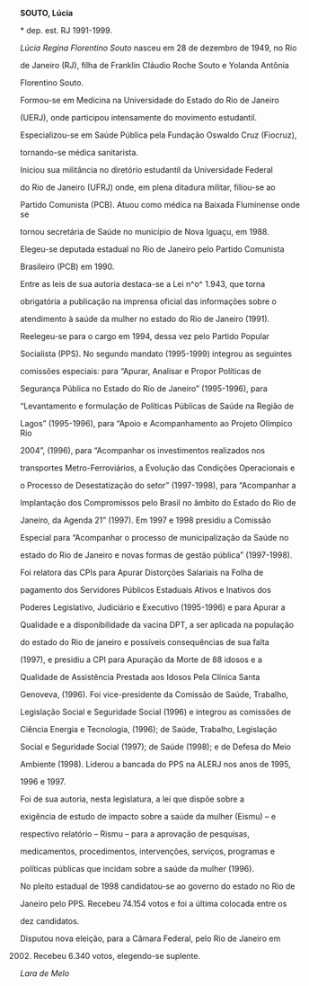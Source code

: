 **SOUTO, Lúcia**



\* dep. est. RJ 1991-1999.



*Lúcia Regina Florentino Souto* nasceu em 28 de dezembro de 1949, no Rio

de Janeiro (RJ), filha de Franklin Cláudio Roche Souto e Yolanda Antônia

Florentino Souto.



Formou-se em Medicina na Universidade do Estado do Rio de Janeiro

(UERJ), onde participou intensamente do movimento estudantil.

Especializou-se em Saúde Pública pela Fundação Oswaldo Cruz (Fiocruz),

tornando-se médica sanitarista.



Iniciou sua militância no diretório estudantil da Universidade Federal

do Rio de Janeiro (UFRJ) onde, em plena ditadura militar, filiou-se ao

Partido Comunista (PCB). Atuou como médica na Baixada Fluminense onde se

tornou secretária de Saúde no município de Nova Iguaçu, em 1988.



Elegeu-se deputada estadual no Rio de Janeiro pelo Partido Comunista

Brasileiro (PCB) em 1990.



Entre as leis de sua autoria destaca-se a Lei n^o^ 1.943, que torna

obrigatória a publicação na imprensa oficial das informações sobre o

atendimento à saúde da mulher no estado do Rio de Janeiro (1991).



Reelegeu-se para o cargo em 1994, dessa vez pelo Partido Popular

Socialista (PPS). No segundo mandato (1995-1999) integrou as seguintes

comissões especiais: para “Apurar, Analisar e Propor Políticas de

Segurança Pública no Estado do Rio de Janeiro” (1995-1996), para

“Levantamento e formulação de Políticas Públicas de Saúde na Região de

Lagos” (1995-1996), para “Apoio e Acompanhamento ao Projeto Olímpico Rio

2004”, (1996), para “Acompanhar os investimentos realizados nos

transportes Metro-Ferroviários, a Evolução das Condições Operacionais e

o Processo de Desestatização do setor” (1997-1998), para “Acompanhar a

Implantação dos Compromissos pelo Brasil no âmbito do Estado do Rio de

Janeiro, da Agenda 21” (1997). Em 1997 e 1998 presidiu a Comissão

Especial para “Acompanhar o processo de municipalização da Saúde no

estado do Rio de Janeiro e novas formas de gestão pública” (1997-1998).

Foi relatora das CPIs para Apurar Distorções Salariais na Folha de

pagamento dos Servidores Públicos Estaduais Ativos e Inativos dos

Poderes Legislativo, Judiciário e Executivo (1995-1996) e para Apurar a

Qualidade e a disponibilidade da vacina DPT, a ser aplicada na população

do estado do Rio de janeiro e possíveis consequências de sua falta

(1997), e presidiu a CPI para Apuração da Morte de 88 idosos e a

Qualidade de Assistência Prestada aos Idosos Pela Clínica Santa

Genoveva, (1996). Foi vice-presidente da Comissão de Saúde, Trabalho,

Legislação Social e Seguridade Social (1996) e integrou as comissões de

Ciência Energia e Tecnologia, (1996); de Saúde, Trabalho, Legislação

Social e Seguridade Social (1997); de Saúde (1998); e de Defesa do Meio

Ambiente (1998). Liderou a bancada do PPS na ALERJ nos anos de 1995,

1996 e 1997.



Foi de sua autoria, nesta legislatura, a lei que dispõe sobre a

exigência de estudo de impacto sobre a saúde da mulher (Eismu) – e

respectivo relatório – Rismu – para a aprovação de pesquisas,

medicamentos, procedimentos, intervenções, serviços, programas e

políticas públicas que incidam sobre a saúde da mulher (1996).



No pleito estadual de 1998 candidatou-se ao governo do estado no Rio de

Janeiro pelo PPS. Recebeu 74.154 votos e foi a última colocada entre os

dez candidatos.



Disputou nova eleição, para a Câmara Federal, pelo Rio de Janeiro em

2002. Recebeu 6.340 votos, elegendo-se suplente.



*Lara de Melo*



